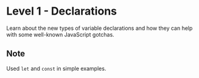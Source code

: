 # Level 1 - Declarations
Learn about the new types of variable declarations and how they can help with some well-known JavaScript gotchas.

## Note
Used `let` and `const` in simple examples.